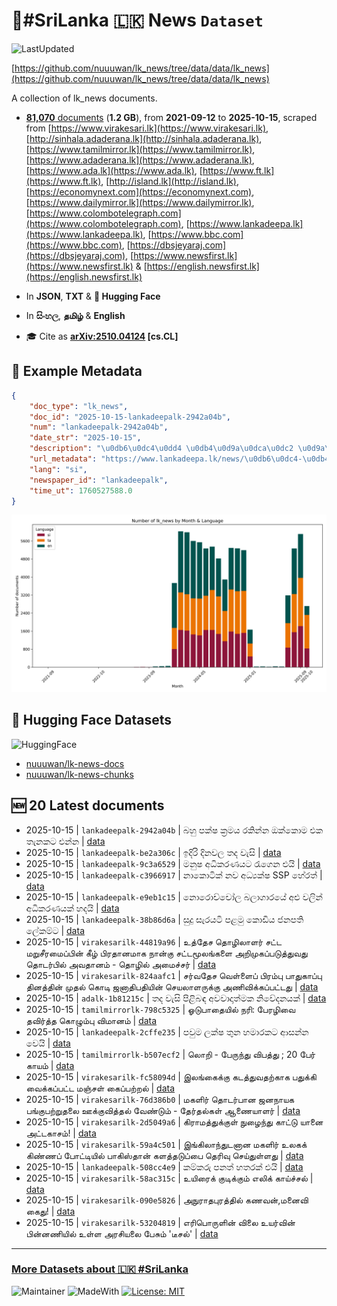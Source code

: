 # 📄#SriLanka 🇱🇰 News `Dataset`

![LastUpdated](https://img.shields.io/badge/last_updated-2025--10--15_17:14:31-green)

[https://github.com/nuuuwan/lk_news/tree/data/data/lk_news](https://github.com/nuuuwan/lk_news/tree/data/data/lk_news)

A collection of lk_news documents.

- [**81,070** documents](https://github.com/nuuuwan/lk_news/tree/data/data/lk_news) (**1.2 GB**), from **2021-09-12** to **2025-10-15**, scraped from [https://www.virakesari.lk](https://www.virakesari.lk), [http://sinhala.adaderana.lk](http://sinhala.adaderana.lk), [https://www.tamilmirror.lk](https://www.tamilmirror.lk), [https://www.adaderana.lk](https://www.adaderana.lk), [https://www.ada.lk](https://www.ada.lk), [https://www.ft.lk](https://www.ft.lk), [http://island.lk](http://island.lk), [https://economynext.com](https://economynext.com), [https://www.dailymirror.lk](https://www.dailymirror.lk), [https://www.colombotelegraph.com](https://www.colombotelegraph.com), [https://www.lankadeepa.lk](https://www.lankadeepa.lk), [https://www.bbc.com](https://www.bbc.com), [https://dbsjeyaraj.com](https://dbsjeyaraj.com), [https://www.newsfirst.lk](https://www.newsfirst.lk) & [https://english.newsfirst.lk](https://english.newsfirst.lk)

- In **JSON**, **TXT** & **🤗 Hugging Face**

- In **සිංහල**, **தமிழ்** & **English**

- 🎓 Cite as **[arXiv:2510.04124](https://arxiv.org/abs/2510.04124) [cs.CL]**

## 📝 Example Metadata

```json
{
    "doc_type": "lk_news",
    "doc_id": "2025-10-15-lankadeepalk-2942a04b",
    "num": "lankadeepalk-2942a04b",
    "date_str": "2025-10-15",
    "description": "\u0db6\u0dc4\u0dd4 \u0db4\u0d9a\u0dca\u0dc2 \u0d9a\u0dca\u200d\u0dbb\u0db8\u0dba \u0dbb\u0d9a\u0dd2\u0db1\u0dca\u0db1 \u0d94\u0d9a\u0dca\u0d9a\u0ddc\u0db8 \u0d91\u0d9a \u0dad\u0dd0\u0db1\u0d9a\u0da7 \u0d91\u0db1\u0dca\u0db1",
    "url_metadata": "https://www.lankadeepa.lk/news/\u0db6\u0dc4-\u0db4\u0d9a\u0dc2-\u0d9a\u0dbb\u0db8\u0dba-\u0dbb\u0d9a\u0db1\u0db1-\u0d94\u0d9a\u0d9a\u0db8-\u0d91\u0d9a-\u0dad\u0db1\u0d9a\u0da7-\u0d91\u0db1\u0db1/101-681420",
    "lang": "si",
    "newspaper_id": "lankadeepalk",
    "time_ut": 1760527588.0
}
```

![Chart](https://raw.githubusercontent.com/nuuuwan/lk_news/refs/heads/data/data/lk_news/docs_by_month_and_lang.png)

## 🤗 Hugging Face Datasets

![HuggingFace](https://img.shields.io/badge/-HuggingFace-FDEE21?style=for-the-badge&logo=HuggingFace)

- [nuuuwan/lk-news-docs](https://huggingface.co/datasets/nuuuwan/lk-news-docs)
- [nuuuwan/lk-news-chunks](https://huggingface.co/datasets/nuuuwan/lk-news-chunks)

## 🆕 20 Latest documents

- 2025-10-15 | `lankadeepalk-2942a04b` | බහු පක්ෂ ක්‍රමය රකින්න ඔක්කොම එක තැනකට එන්න | [data](https://github.com/nuuuwan/lk_news/tree/data/data/lk_news/2020s/2025/2025-10-15-lankadeepalk-2942a04b)
- 2025-10-15 | `lankadeepalk-be2a306c` | ඉදිරි දිනවල තද වැසි | [data](https://github.com/nuuuwan/lk_news/tree/data/data/lk_news/2020s/2025/2025-10-15-lankadeepalk-be2a306c)
- 2025-10-15 | `lankadeepalk-9c3a6529` | මනුෂ අධිකරණයට රැගෙන එයි | [data](https://github.com/nuuuwan/lk_news/tree/data/data/lk_news/2020s/2025/2025-10-15-lankadeepalk-9c3a6529)
- 2025-10-15 | `lankadeepalk-c3966917` | නාකොටික් නව අධ්‍යක්ෂ SSP හේරත් | [data](https://github.com/nuuuwan/lk_news/tree/data/data/lk_news/2020s/2025/2025-10-15-lankadeepalk-c3966917)
- 2025-10-15 | `lankadeepalk-e9eb1c15` | නොරොච්චෝල බලාගාරයේ අළු වලින් අධිකරණයක් හදයි | [data](https://github.com/nuuuwan/lk_news/tree/data/data/lk_news/2020s/2025/2025-10-15-lankadeepalk-e9eb1c15)
- 2025-10-15 | `lankadeepalk-38b86d6a` | සුදු සැරයටි පළමු කොඩිය ජනපති ලේකම්ට | [data](https://github.com/nuuuwan/lk_news/tree/data/data/lk_news/2020s/2025/2025-10-15-lankadeepalk-38b86d6a)
- 2025-10-15 | `virakesarilk-44819a96` | உத்தேச தொழிலாளர் சட்ட மறுசீரமைப்பின் கீழ் பிரதானமாக நான்கு சட்டமூலங்களை அறிமுகப்படுத்துவது தொடர்பில் அவதானம் - தொழில் அமைச்சர் | [data](https://github.com/nuuuwan/lk_news/tree/data/data/lk_news/2020s/2025/2025-10-15-virakesarilk-44819a96)
- 2025-10-15 | `virakesarilk-824aafc1` | சர்வதேச வெள்ளைப் பிரம்பு பாதுகாப்பு தினத்தின் முதல் கொடி ஜனாதிபதியின் செயலாளருக்கு அணிவிக்கப்பட்டது | [data](https://github.com/nuuuwan/lk_news/tree/data/data/lk_news/2020s/2025/2025-10-15-virakesarilk-824aafc1)
- 2025-10-15 | `adalk-1b81215c` | තද වැසි පිළිබඳ අවවාදාත්මක නිවේදනයක් | [data](https://github.com/nuuuwan/lk_news/tree/data/data/lk_news/2020s/2025/2025-10-15-adalk-1b81215c)
- 2025-10-15 | `tamilmirrorlk-798c5325` | ஓடுபாதையில் நரி: பேரழிவை தவிர்த்த கொழும்பு விமானம் | [data](https://github.com/nuuuwan/lk_news/tree/data/data/lk_news/2020s/2025/2025-10-15-tamilmirrorlk-798c5325)
- 2025-10-15 | `lankadeepalk-2cffe235` | පවුම ලක්ෂ තුන හමාරකට ආසන්න වෙයි | [data](https://github.com/nuuuwan/lk_news/tree/data/data/lk_news/2020s/2025/2025-10-15-lankadeepalk-2cffe235)
- 2025-10-15 | `tamilmirrorlk-b507ecf2` | லொறி - பேருந்து விபத்து ; 20 பேர் காயம் | [data](https://github.com/nuuuwan/lk_news/tree/data/data/lk_news/2020s/2025/2025-10-15-tamilmirrorlk-b507ecf2)
- 2025-10-15 | `virakesarilk-fc58094d` | இலங்கைக்கு கடத்துவதற்காக பதுக்கி வைக்கப்பட்ட மஞ்சள் கைப்பற்றல் | [data](https://github.com/nuuuwan/lk_news/tree/data/data/lk_news/2020s/2025/2025-10-15-virakesarilk-fc58094d)
- 2025-10-15 | `virakesarilk-76d386b0` | மகளிர் தொடர்பான ஜனநாயக பங்குபற்றுதலை ஊக்குவித்தல் வேண்டும் - தேர்தல்கள் ஆணையாளர் | [data](https://github.com/nuuuwan/lk_news/tree/data/data/lk_news/2020s/2025/2025-10-15-virakesarilk-76d386b0)
- 2025-10-15 | `virakesarilk-2d5049a6` | கிராமத்துக்குள் நுழைந்து காட்டு யானை அட்டகாசம்! | [data](https://github.com/nuuuwan/lk_news/tree/data/data/lk_news/2020s/2025/2025-10-15-virakesarilk-2d5049a6)
- 2025-10-15 | `virakesarilk-59a4c501` | இங்கிலாந்துடனான மகளிர் உலகக் கிண்ணப் போட்டியில் பாகிஸ்தான் களத்தடுப்பை தெரிவு செய்துள்ளது | [data](https://github.com/nuuuwan/lk_news/tree/data/data/lk_news/2020s/2025/2025-10-15-virakesarilk-59a4c501)
- 2025-10-15 | `lankadeepalk-508cc4e9` | කම්කරු පනත් හතරක් එයි | [data](https://github.com/nuuuwan/lk_news/tree/data/data/lk_news/2020s/2025/2025-10-15-lankadeepalk-508cc4e9)
- 2025-10-15 | `virakesarilk-58ac315c` | உயிரைக் குடிக்கும் எலிக் காய்ச்சல் | [data](https://github.com/nuuuwan/lk_news/tree/data/data/lk_news/2020s/2025/2025-10-15-virakesarilk-58ac315c)
- 2025-10-15 | `virakesarilk-090e5826` | அநுராதபுரத்தில் கணவன்,மனைவி கைது! | [data](https://github.com/nuuuwan/lk_news/tree/data/data/lk_news/2020s/2025/2025-10-15-virakesarilk-090e5826)
- 2025-10-15 | `virakesarilk-53204819` | எரிபொருளின் விலை உயர்வின் பின்னணியில் உள்ள அரசியலை பேசும் 'டீசல்' | [data](https://github.com/nuuuwan/lk_news/tree/data/data/lk_news/2020s/2025/2025-10-15-virakesarilk-53204819)

---

### [More Datasets about 🇱🇰 #SriLanka](https://github.com/nuuuwan/lk_datasets)

![Maintainer](https://img.shields.io/badge/maintainer-nuuuwan-red)
![MadeWith](https://img.shields.io/badge/made_with-python-blue)
[![License: MIT](https://img.shields.io/badge/License-MIT-yellow.svg)](https://opensource.org/licenses/MIT)
